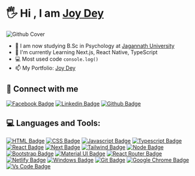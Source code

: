 # 🖐 Hi , I am [Joy Dey](https://joydey100.github.io/personal/)


![Github Cover](https://imgur.com/FzUmkFp.png)

- 🏫 I am now studying B.Sc in Psychology at [Jagannath University](https://www.jnu.ac.bd/)
- 🌱 I'm currently Learning Next.js, React Native, TypeScript
- 💻 Most used code `console.log()`
- 📫 My Portfolio: [Joy Dey](https://joydey100.github.io/personal/)



## 🚀 Connect with me



[![Facebook Badge](https://img.shields.io/badge/Facebook-1877F2?style=for-the-badge&logo=facebook&logoColor=white)](https://www.facebook.com/joydey.joydey.16)
[![Linkedin Badge](https://img.shields.io/badge/LinkedIn-0077B5?style=for-the-badge&logo=linkedin&logoColor=white)](https://www.linkedin.com/in/joydey-99/)
[![Github Badge](https://img.shields.io/badge/GitHub-100000?style=for-the-badge&logo=github&logoColor=white)](https://github.com/joydey100)


## 💻 Languages and Tools:




[![HTML Badge](https://img.shields.io/badge/HTML5-E34F26?style=for-the-badge&logo=html5&logoColor=white)](https://github.com/joydey100)
[![CSS Badge](https://img.shields.io/badge/CSS3-1572B6?style=for-the-badge&logo=css3&logoColor=white)](https://github.com/joydey100)
[![Javascript Badge](https://img.shields.io/badge/JavaScript-F7DF1E?style=for-the-badge&logo=javascript&logoColor=black)](https://github.com/joydey100)
[![Typescript Badge](https://img.shields.io/badge/typeScript-0078D6?style=for-the-badge&logo=typeScript&logoColor=white)](https://github.com/joydey100)
[![React Badge](https://img.shields.io/badge/React-20232A?style=for-the-badge&logo=react&logoColor=61DAFB)](https://github.com/joydey100)
[![Next Badge](https://img.shields.io/badge/NextJS-000?style=for-the-badge&logo=nextjs&logoColor=61DAFB)](https://github.com/joydey100)
[![Tailwind Badge](https://img.shields.io/badge/Tailwind_CSS-38B2AC?style=for-the-badge&logo=tailwind-css&logoColor=white)](https://github.com/joydey100)
[![Node Badge](https://img.shields.io/badge/Node.js-43853D?style=for-the-badge&logo=node.js&logoColor=white)](https://github.com/joydey100)
[![Bootstrap Badge](https://img.shields.io/badge/Bootstrap-563D7C?style=for-the-badge&logo=bootstrap&logoColor=white)](https://github.com/joydey100)
[![Material UI Badge](https://img.shields.io/badge/Material--UI-0081CB?style=for-the-badge&logo=material-ui&logoColor=white)](https://github.com/joydey100)
[![React Router Badge](https://img.shields.io/badge/React_Router-CA4245?style=for-the-badge&logo=react-router&logoColor=white)](https://github.com/joydey100)
[![Netlify Badge](https://img.shields.io/badge/Netlify-00C7B7?style=for-the-badge&logo=netlify&logoColor=white)](https://github.com/joydey100)
[![Windows Badge](https://img.shields.io/badge/Windows-0078D6?style=for-the-badge&logo=windows&logoColor=white)](https://github.com/joydey100)
[![Git Badge](https://img.shields.io/badge/git-f34f29?style=for-the-badge&logo=git&logoColor=white)](https://github.com/joydey100)
[![Google Chrome Badge](https://img.shields.io/badge/google_chrome-556532?style=for-the-badge&logo=googlechrome&logoColor=white)](https://github.com/joydey100)
[![Vs Code Badge](https://img.shields.io/badge/Visual_Studio_Code-0078D6?style=for-the-badge&logo=visualstudiocode&logoColor=white)](https://github.com/joydey100)







